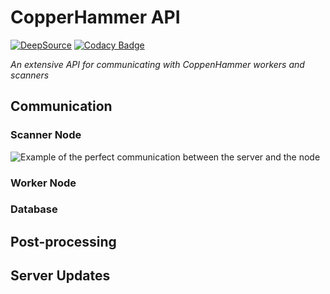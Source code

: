 # CopperHammer API

[![DeepSource](https://deepsource.io/gh/copper-hammer/copperhammer-api.svg/?label=active+issues&show_trend=true&token=4R7tABa0hLEft0oP1VCV4xmj)](https://deepsource.io/gh/copper-hammer/copperhammer-api/?ref=repository-badge)
[![Codacy Badge](https://app.codacy.com/project/badge/Grade/6411cdbfd17b49bb8d25355a07ce30ca)](https://www.codacy.com?utm_source=github.com&amp;utm_medium=referral&amp;utm_content=copper-hammer/copperhammer-api&amp;utm_campaign=Badge_Grade)

*An extensive API for communicating with CoppenHammer workers and scanners*

## Communication

### Scanner Node

![Example of the perfect communication between the server and the node](https://cdn.vapronva.pw/linkedsources/copperhammer/api-github-rep/images/mainserverandscannernodecommunicationschemechapitransparent.png)

### Worker Node

### Database


## Post-processing


## Server Updates
